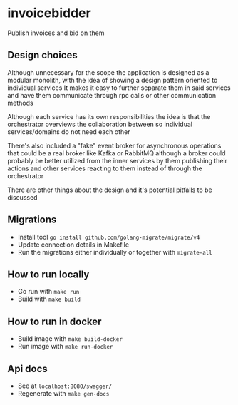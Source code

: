 # invoicebidder

Publish invoices and bid on them

## Design choices
Although unnecessary for the scope the application is designed as a modular monolith,
with the idea of showing a design pattern oriented to individual services
It makes it easy to further separate them in said services and have them communicate through rpc calls or other communication methods

Although each service has its own responsibilities the idea is that the orchestrator overviews the collaboration between so individual services/domains
do not need each other

There's also included a "fake" event broker for asynchronous operations that could be a real broker like Kafka or RabbitMQ although
a broker could probably be better utilized from the inner services by them publishing their actions and other services reacting to them
instead of through the orchestrator

There are other things about the design and it's potential pitfalls to be discussed

## Migrations
- Install tool `go install github.com/golang-migrate/migrate/v4`
- Update connection details in Makefile
- Run the migrations either individually or together with `migrate-all`

## How to run locally
- Go run with `make run`
- Build with `make build`

## How to run in docker
- Build image with `make build-docker`
- Run image with `make run-docker`

## Api docs
- See at `localhost:8080/swagger/`
- Regenerate with `make gen-docs`